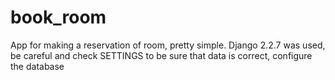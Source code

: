 # book_room
App for making a reservation of room, pretty simple.
Django 2.2.7 was used, be careful and check SETTINGS to be sure that data is correct, configure the database
